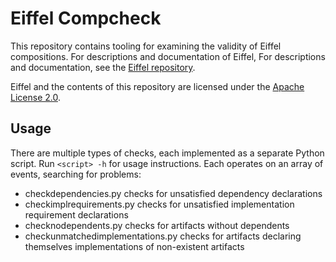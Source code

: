 # Eiffel Compcheck
This repository contains tooling for examining the validity of Eiffel compositions. For descriptions and documentation of Eiffel, For descriptions and documentation, see the [Eiffel repository](https://github.com/Ericsson/eiffel).

Eiffel and the contents of this repository are licensed under the [Apache License 2.0](./LICENSE).

## Usage
There are multiple types of checks, each implemented as a separate Python script. Run `<script> -h` for usage instructions. Each operates on an array of events, searching for problems:
* checkdependencies.py checks for unsatisfied dependency declarations
* checkimplrequirements.py checks for unsatisfied implementation requirement declarations
* checknodependents.py checks for artifacts without dependents
* checkunmatchedimplementations.py checks for artifacts declaring themselves implementations of non-existent artifacts
